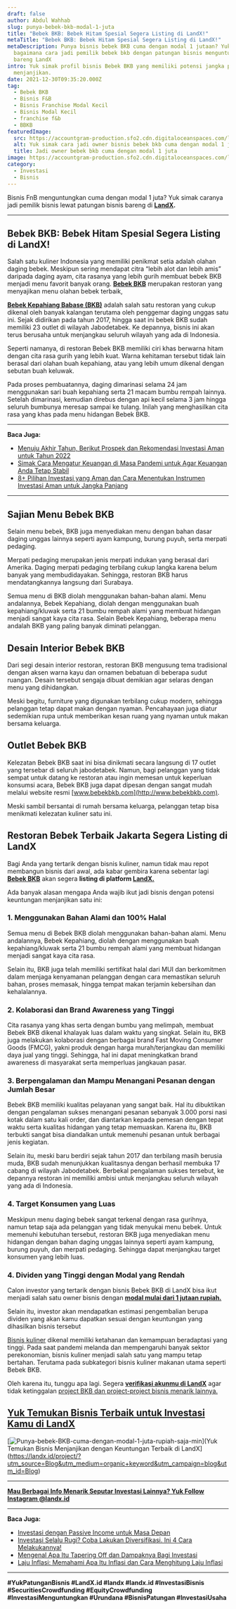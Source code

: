 ```yaml
---
draft: false
author: Abdul Wahhab
slug: punya-bebek-bkb-modal-1-juta
title: "Bebek BKB: Bebek Hitam Spesial Segera Listing di LandX!"
metaTitle: "Bebek BKB: Bebek Hitam Spesial Segera Listing di LandX!"
metaDescription: Punya bisnis bebek BKB cuma dengan modal 1 jutaan? Yuk simak
  bagaimana cara jadi pemilik bebek bkb dengan patungan bisnis menguntungkan
  bareng LandX
intro: Yuk simak profil bisnis Bebek BKB yang memiliki potensi jangka panjang
  menjanjikan.
date: 2021-12-30T09:35:20.000Z
tag:
  - Bebek BKB
  - Bisnis F&B
  - Bisnis Franchise Modal Kecil
  - Bisnis Modal Kecil
  - franchise f&b
  - BBKB
featuredImage:
  src: https://accountgram-production.sfo2.cdn.digitaloceanspaces.com/landx_ghost/2022/01/Punya-bebek-BKB-cuma-dengan-modal-1-juta-rupiah-saja-min-1.png
  alt: Yuk simak cara jadi owner bisnis bebek bkb cuma dengan modal 1 juta
  title: Jadi owner bebek bkb cuma dengan modal 1 juta
image: https://accountgram-production.sfo2.cdn.digitaloceanspaces.com/landx_ghost/2022/01/Punya-bebek-BKB-cuma-dengan-modal-1-juta-rupiah-saja-min-1.png
category:
  - Investasi
  - Bisnis
---
```

Bisnis FnB menguntungkan cuma dengan modal 1 juta? Yuk simak caranya jadi pemilik bisnis lewat patungan bisnis bareng di **[LandX](https://landx.id/project/).**

- - -

## Bebek BKB: Bebek Hitam Spesial Segera Listing di LandX!

Salah satu kuliner Indonesia yang memiliki penikmat setia adalah olahan daging bebek. Meskipun sering mendapat citra “lebih alot dan lebih amis” daripada daging ayam, cita rasanya yang lebih gurih membuat bebek BKB menjadi menu favorit banyak orang. **[Bebek BKB](https://landx.id/project/)** merupakan restoran yang menyajikan menu olahan bebek terbaik,

**[Bebek Kepahiang Babase (BKB)](https://landx.id/project/)**  adalah salah satu restoran yang cukup dikenal oleh banyak kalangan terutama oleh penggemar daging unggas satu ini. Sejak didirikan pada tahun 2017, hingga saat ini bebek BKB sudah memiliki 23 outlet di wilayah Jabodetabek. Ke depannya, bisnis ini akan terus berusaha untuk menjangkau seluruh wilayah yang ada di Indonesia.

Seperti namanya, di restoran Bebek BKB memiliki ciri khas berwarna hitam dengan cita rasa gurih yang lebih kuat. Warna kehitaman tersebut tidak lain berasal dari olahan buah kepahiang, atau yang lebih umum dikenal dengan sebutan buah keluwak.

Pada proses pembuatannya, daging dimarinasi selama 24 jam menggunakan sari buah kepahiang serta 21 macam bumbu rempah lainnya. Setelah dimarinasi, kemudian direbus dengan api kecil selama 3 jam hingga seluruh bumbunya meresap sampai ke tulang. Inilah yang menghasilkan cita rasa yang khas pada menu hidangan Bebek BKB.

- - -

**Baca Juga:**

* [Menuju Akhir Tahun, Berikut Prospek dan Rekomendasi Investasi Aman untuk Tahun 2022](https://landx.id/blog/rekomendasi-investasi-di-tahun-2022/)
* [Simak Cara Mengatur Keuangan di Masa Pandemi untuk Agar Keuangan Anda Tetap Stabil](https://landx.id/blog/simak-cara-mengatur-keuangan-di-masa-pandemi-untuk-agar-keuangan-anda-tetap-stabil/)
* [8+ Pilihan Investasi yang Aman dan Cara Menentukan Instrumen Investasi Aman untuk Jangka Panjang](https://landx.id/blog/cara-menentukan-intrumen-investasi-yang-aman-untuk-pemula/)

- - -

## Sajian Menu Bebek BKB

Selain menu bebek, BKB juga menyediakan menu dengan bahan dasar daging unggas lainnya seperti ayam kampung, burung puyuh, serta merpati pedaging.

Merpati pedaging merupakan jenis merpati indukan yang berasal dari Amerika. Daging merpati pedaging terbilang cukup langka karena belum banyak yang membudidayakan. Sehingga, restoran BKB harus mendatangkannya langsung dari Surabaya.

Semua menu di BKB diolah menggunakan bahan-bahan alami. Menu andalannya, Bebek Kepahiang, diolah dengan menggunakan buah kepahiang/kluwak serta 21 bumbu rempah alami yang membuat hidangan menjadi sangat kaya cita rasa. Selain Bebek Kepahiang, beberapa menu andalah BKB yang paling banyak diminati pelanggan.

## Desain Interior Bebek BKB

Dari segi desain interior restoran, restoran BKB mengusung tema tradisional dengan aksen warna kayu dan ornamen bebatuan di beberapa sudut ruangan. Desain tersebut sengaja dibuat demikian agar selaras dengan menu yang dihidangkan.

Meski begitu, furniture yang digunakan terbilang cukup modern, sehingga pelanggan tetap dapat makan dengan nyaman. Pencahayaan juga diatur sedemikian rupa untuk memberikan kesan ruang yang nyaman untuk makan bersama keluarga.

## Outlet Bebek BKB

Kelezatan Bebek BKB saat ini bisa dinikmati secara langsung di 17 outlet yang tersebar di seluruh jabodetabek. Namun, bagi pelanggan yang tidak sempat untuk datang ke restoran atau ingin memesan untuk keperluan konsumsi acara, Bebek BKB juga dapat dipesan dengan sangat mudah melalui website resmi [www.bebekbkb.com](http://www.bebekbkb.com).

Meski sambil bersantai di rumah bersama keluarga, pelanggan tetap bisa menikmati kelezatan kuliner satu ini.

## Restoran Bebek Terbaik Jakarta Segera Listing di LandX

Bagi Anda yang tertarik dengan bisnis kuliner, namun tidak mau repot membangun bisnis dari awal, ada kabar gembira karena sebentar lagi **[Bebek BKB](https://landx.id/project/)** akan segera **listing di platform [LandX.](https://landx.id/project/)**

Ada banyak alasan mengapa Anda wajib ikut jadi bisnis dengan potensi keuntungan menjanjikan satu ini:

### 1. Menggunakan Bahan Alami dan 100% Halal

Semua menu di Bebek BKB diolah menggunakan bahan-bahan alami. Menu andalannya, Bebek Kepahiang, diolah dengan menggunakan buah kepahiang/kluwak serta 21 bumbu rempah alami yang membuat hidangan menjadi sangat kaya cita rasa.

Selain itu, BKB juga telah memiliki sertifikat halal dari MUI dan berkomitmen dalam menjaga kenyamanan pelanggan dengan cara memastikan seluruh bahan, proses memasak, hingga tempat makan terjamin kebersihan dan kehalalannya.

### 2. Kolaborasi dan Brand Awareness yang Tinggi

Cita rasanya yang khas serta dengan bumbu yang melimpah, membuat Bebek BKB dikenal khalayak luas dalam waktu yang singkat. Selain itu, BKB juga melakukan kolaborasi dengan berbagai brand Fast Moving Consumer Goods (FMCG), yakni produk dengan harga murah/terjangkau dan memiliki daya jual yang tinggi. Sehingga, hal ini dapat meningkatkan brand awareness di masyarakat serta memperluas jangkauan pasar.

### 3. Berpengalaman dan Mampu Menangani Pesanan dengan Jumlah Besar

Bebek BKB memiliki kualitas pelayanan yang sangat baik. Hal itu dibuktikan dengan pengalaman sukses menangani pesanan sebanyak 3.000 porsi nasi kotak dalam satu kali order, dan diantarkan kepada pemesan dengan tepat waktu serta kualitas hidangan yang tetap memuaskan. Karena itu, BKB terbukti sangat bisa diandalkan untuk memenuhi pesanan untuk berbagai jenis kegiatan.

Selain itu, meski baru berdiri sejak tahun 2017 dan terbilang masih berusia muda, BKB sudah menunjukkan kualitasnya dengan berhasil membuka 17 cabang di wilayah Jabodetabek. Berbekal pengalaman sukses tersebut, ke depannya restoran ini memiliki ambisi untuk menjangkau seluruh wilayah yang ada di Indonesia.

### 4. Target Konsumen yang Luas

Meskipun menu daging bebek sangat terkenal dengan rasa gurihnya, namun tetap saja ada pelanggan yang tidak menyukai menu bebek. Untuk memenuhi kebutuhan tersebut, restoran BKB juga menyediakan menu hidangan dengan bahan daging unggas lainnya seperti ayam kampung, burung puyuh, dan merpati pedaging. Sehingga dapat menjangkau target konsumen yang lebih luas.

### 4. Dividen yang Tinggi dengan Modal yang Rendah

Calon investor yang tertarik dengan bisnis Bebek BKB di LandX bisa ikut menjadi salah satu owner bisnis dengan **[modal mulai dari 1 jutaan rupiah.](https://landx.id/project/)**

Selain itu, investor akan mendapatkan estimasi pengembalian berupa dividen yang akan kamu dapatkan sesuai dengan keuntungan yang dihasilkan bisnis tersebut

[Bisnis kuliner](https://landx.id/project/) dikenal memiliki ketahanan dan kemampuan beradaptasi yang tinggi. Pada saat pandemi melanda dan mempengaruhi banyak sektor perekonomian, bisnis kuliner menjadi salah satu yang mampu tetap bertahan. Terutama pada subkategori bisnis kuliner makanan utama seperti Bebek BKB.

Oleh karena itu, tunggu apa lagi. Segera **[verifikasi akunmu di LandX](https://landx.id/project/)** agar tidak ketinggalan [project BKB dan project-project bisnis menarik lainnya.](https://landx.id/project/)

## [Yuk Temukan Bisnis Terbaik untuk Investasi Kamu di LandX](<Yuk Temukan Bisnis Menjanjikan dengan Keuntungan Terbaik di LandX](https://landx.id/project/?utm_source=Blog&utm_medium=organic+keyword&utm_campaign=blog&utm_id=Blog>)

[![Punya-bebek-BKB-cuma-dengan-modal-1-juta-rupiah-saja-min](https://accountgram-production.sfo2.cdn.digitaloceanspaces.com/landx_ghost/2022/01/Punya-bebek-BKB-cuma-dengan-modal-1-juta-rupiah-saja-min.png)](Yuk Temukan Bisnis Menjanjikan dengan Keuntungan Terbaik di LandX](https://landx.id/project/?utm_source=Blog&utm_medium=organic+keyword&utm_campaign=blog&utm_id=Blog)

- - -

**[Mau Berbagai Info Menarik Seputar Investasi Lainnya? Yuk Follow Instagram @landx.id](https://instagram.com/landx.id?utm_medium=copy_link)**

- - -

**Baca Juga:**

* [Investasi dengan Passive Income untuk Masa Depan](https://landx.id/blog/investasi-dengan-passive-income-untuk-masa-depan/)
* [Investasi Selalu Rugi? Coba Lakukan Diversifikasi. Ini 4 Cara Melakukannya!](https://landx.id/blog/arti-penting-diversifikasi-dalam-investasi/)
* [Mengenal Apa Itu Tapering Off dan Dampaknya Bagi Investasi](https://landx.id/blog/tapering-adalah/)
* [Laju Inflasi: Memahami Apa Itu Inflasi dan Cara Menghitung Laju Inflasi](https://landx.id/blog/laju-inflasi-adalah/)

- - -

**\#YukPatunganBisnis    #LandX.id    #landx         #landx.id    #InvestasiBisnis  #SecuritiesCrowdfunding   #EquityCrowdfunding    #InvestasiMenguntungkan     #Urundana    #BisnisPatungan    #InvestasiUsaha**